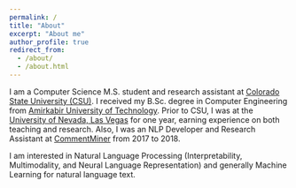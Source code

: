 ```yaml
---
permalink: /
title: "About"
excerpt: "About me"
author_profile: true
redirect_from: 
  - /about/
  - /about.html
---
```


I am a Computer Science M.S. student and research assistant at [Colorado State University (CSU)](https://www.colostate.edu). I received my B.Sc. degree in Computer Engineering from [Amirkabir University of Technology](http://aut.ac.ir/aut/). Prior to CSU, I was at the [University of Nevada, Las Vegas](https://unlv.edu) for one year, earning experience on both teaching and research. Also, I was an NLP Developer and Research Assistant at [CommentMiner](http://www.commentminer.ir/) from 2017 to 2018.

I am interested in Natural Language Processing (Interpretability, Multimodality, and Neural Language Representation) and generally Machine Learning for natural language text.
